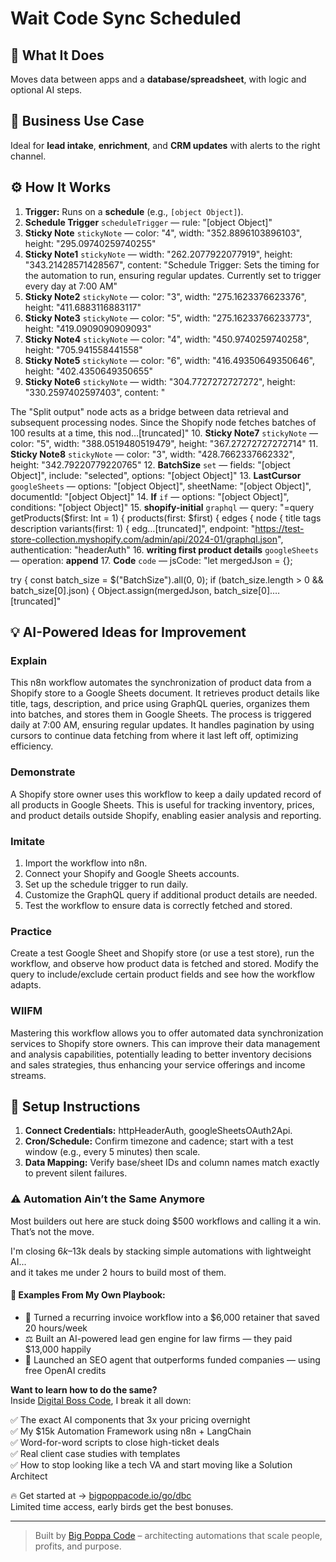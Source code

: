 # Wait Code Sync Scheduled
## 🚀 What It Does
Moves data between apps and a **database/spreadsheet**, with logic and optional AI steps.

## 💼 Business Use Case
Ideal for **lead intake**, **enrichment**, and **CRM updates** with alerts to the right channel.

## ⚙️ How It Works
1. **Trigger:** Runs on a **schedule** (e.g., `[object Object]`).
2. **Schedule Trigger** `scheduleTrigger` — rule: "[object Object]"
3. **Sticky Note** `stickyNote` — color: "4", width: "352.8896103896103", height: "295.09740259740255"
4. **Sticky Note1** `stickyNote` — width: "262.2077922077919", height: "343.21428571428567", content: "Schedule Trigger: Sets the timing for the automation to run, ensuring regular updates. Currently set to trigger every day at 7:00 AM"
5. **Sticky Note2** `stickyNote` — color: "3", width: "275.1623376623376", height: "411.6883116883117"
6. **Sticky Note3** `stickyNote` — color: "5", width: "275.16233766233773", height: "419.0909090909093"
7. **Sticky Note4** `stickyNote` — color: "4", width: "450.9740259740258", height: "705.941558441558"
8. **Sticky Note5** `stickyNote` — color: "6", width: "416.49350649350646", height: "402.4350649350655"
9. **Sticky Note6** `stickyNote` — width: "304.7727272727272", height: "330.2597402597403", content: "









The "Split output" node acts as a bridge between data retrieval and subsequent processing nodes. Since the Shopify node fetches batches of 100 results at a time, this nod…[truncated]"
10. **Sticky Note7** `stickyNote` — color: "5", width: "388.0519480519479", height: "367.27272727272714"
11. **Sticky Note8** `stickyNote` — color: "3", width: "428.7662337662332", height: "342.79220779220765"
12. **BatchSize** `set` — fields: "[object Object]", include: "selected", options: "[object Object]"
13. **LastCursor** `googleSheets` — options: "[object Object]", sheetName: "[object Object]", documentId: "[object Object]"
14. **If** `if` — options: "[object Object]", conditions: "[object Object]"
15. **shopify-initial** `graphql` — query: "=query getProducts($first: Int = 1) {
  products(first: $first) {
    edges {
      node {
        title
        tags
        description
        variants(first: 1) {
          edg…[truncated]", endpoint: "https://test-store-collection.myshopify.com/admin/api/2024-01/graphql.json", authentication: "headerAuth"
16. **writing first product details** `googleSheets` — operation: **append**
17. **Code** `code` — jsCode: "let mergedJson = {};

try {
    const batch_size = $("BatchSize").all(0, 0);
    if (batch_size.length > 0 && batch_size[0].json) {
        Object.assign(mergedJson, batch_size[0].…[truncated]"

## 💡 AI-Powered Ideas for Improvement
### Explain
This n8n workflow automates the synchronization of product data from a Shopify store to a Google Sheets document. It retrieves product details like title, tags, description, and price using GraphQL queries, organizes them into batches, and stores them in Google Sheets. The process is triggered daily at 7:00 AM, ensuring regular updates. It handles pagination by using cursors to continue data fetching from where it last left off, optimizing efficiency.

### Demonstrate
A Shopify store owner uses this workflow to keep a daily updated record of all products in Google Sheets. This is useful for tracking inventory, prices, and product details outside Shopify, enabling easier analysis and reporting.

### Imitate
1. Import the workflow into n8n.
2. Connect your Shopify and Google Sheets accounts.
3. Set up the schedule trigger to run daily.
4. Customize the GraphQL query if additional product details are needed.
5. Test the workflow to ensure data is correctly fetched and stored.

### Practice
Create a test Google Sheet and Shopify store (or use a test store), run the workflow, and observe how product data is fetched and stored. Modify the query to include/exclude certain product fields and see how the workflow adapts.

### WIIFM
Mastering this workflow allows you to offer automated data synchronization services to Shopify store owners. This can improve their data management and analysis capabilities, potentially leading to better inventory decisions and sales strategies, thus enhancing your service offerings and income streams.

## 🔧 Setup Instructions
1. **Connect Credentials:** httpHeaderAuth, googleSheetsOAuth2Api.
2. **Cron/Schedule:** Confirm timezone and cadence; start with a test window (e.g., every 5 minutes) then scale.
3. **Data Mapping:** Verify base/sheet IDs and column names match exactly to prevent silent failures.

### ⚠️ Automation Ain’t the Same Anymore

Most builders out here are stuck doing $500 workflows and calling it a win.  
That’s not the move.  

I'm closing $6k–$13k deals by stacking simple automations with lightweight AI...  
and it takes me under 2 hours to build most of them.

#### 🧠 Examples From My Own Playbook:
- 🔁 Turned a recurring invoice workflow into a $6,000 retainer that saved 20 hours/week  
- ⚖️ Built an AI-powered lead gen engine for law firms — they paid $13,000 happily  
- 🚀 Launched an SEO agent that outperforms funded companies — using free OpenAI credits  

**Want to learn how to do the same?**  
Inside [Digital Boss Code](https://bigpoppacode.io/go/dbc), I break it all down:

✅ The exact AI components that 3x your pricing overnight  
✅ My $15k Automation Framework using n8n + LangChain  
✅ Word-for-word scripts to close high-ticket deals  
✅ Real client case studies with templates  
✅ How to stop looking like a tech VA and start moving like a Solution Architect  

🔥 Get started at → [bigpoppacode.io/go/dbc](https://bigpoppacode.io/go/dbc)  
Limited time access, early birds get the best bonuses.

---
> Built by [Big Poppa Code](https://bigpoppacode.io) – architecting automations that scale people, profits, and purpose.
